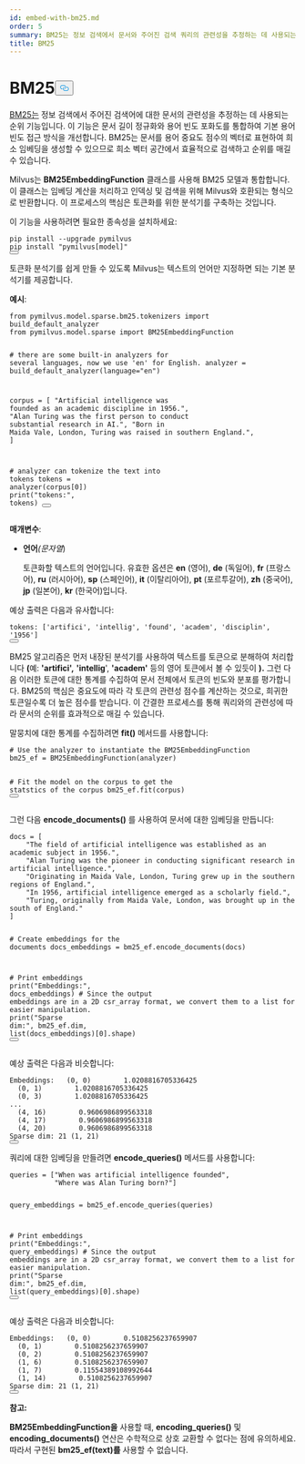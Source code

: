 ```yaml
---
id: embed-with-bm25.md
order: 5
summary: BM25는 정보 검색에서 문서와 주어진 검색 쿼리의 관련성을 추정하는 데 사용되는 순위 기능입니다.
title: BM25
---
```

<h1 id="BM25" class="common-anchor-header">BM25<button data-href="#BM25" class="anchor-icon" translate="no">
      <svg translate="no"
        aria-hidden="true"
        focusable="false"
        height="20"
        version="1.1"
        viewBox="0 0 16 16"
        width="16"
      >
        <path
          fill="#0092E4"
          fill-rule="evenodd"
          d="M4 9h1v1H4c-1.5 0-3-1.69-3-3.5S2.55 3 4 3h4c1.45 0 3 1.69 3 3.5 0 1.41-.91 2.72-2 3.25V8.59c.58-.45 1-1.27 1-2.09C10 5.22 8.98 4 8 4H4c-.98 0-2 1.22-2 2.5S3 9 4 9zm9-3h-1v1h1c1 0 2 1.22 2 2.5S13.98 12 13 12H9c-.98 0-2-1.22-2-2.5 0-.83.42-1.64 1-2.09V6.25c-1.09.53-2 1.84-2 3.25C6 11.31 7.55 13 9 13h4c1.45 0 3-1.69 3-3.5S14.5 6 13 6z"
        ></path>
      </svg>
    </button></h1><p><a href="https://en.wikipedia.org/wiki/Okapi_BM25">BM25는</a> 정보 검색에서 주어진 검색어에 대한 문서의 관련성을 추정하는 데 사용되는 순위 기능입니다. 이 기능은 문서 길이 정규화와 용어 빈도 포화도를 통합하여 기본 용어 빈도 접근 방식을 개선합니다. BM25는 문서를 용어 중요도 점수의 벡터로 표현하여 희소 임베딩을 생성할 수 있으므로 희소 벡터 공간에서 효율적으로 검색하고 순위를 매길 수 있습니다.</p>
<p>Milvus는 <strong>BM25EmbeddingFunction</strong> 클래스를 사용해 BM25 모델과 통합합니다. 이 클래스는 임베딩 계산을 처리하고 인덱싱 및 검색을 위해 Milvus와 호환되는 형식으로 반환합니다. 이 프로세스의 핵심은 토큰화를 위한 분석기를 구축하는 것입니다.</p>
<p>이 기능을 사용하려면 필요한 종속성을 설치하세요:</p>
<pre><code translate="no" class="language-bash">pip install --upgrade pymilvus
pip install <span class="hljs-string">&quot;pymilvus[model]&quot;</span>
<button class="copy-code-btn"></button></code></pre>
<p>토큰화 분석기를 쉽게 만들 수 있도록 Milvus는 텍스트의 언어만 지정하면 되는 기본 분석기를 제공합니다.</p>
<p><strong>예시</strong>:</p>
<pre><code translate="no" class="language-python"><span class="hljs-keyword">from</span> pymilvus.model.sparse.bm25.tokenizers <span class="hljs-keyword">import</span> build_default_analyzer
<span class="hljs-keyword">from</span> pymilvus.model.sparse <span class="hljs-keyword">import</span> BM25EmbeddingFunction

<span class="hljs-comment"># there are some built-in analyzers for several languages, now we use &#x27;en&#x27; for English.</span>
analyzer = build_default_analyzer(language=<span class="hljs-string">&quot;en&quot;</span>)

corpus = [
    <span class="hljs-string">&quot;Artificial intelligence was founded as an academic discipline in 1956.&quot;</span>,
    <span class="hljs-string">&quot;Alan Turing was the first person to conduct substantial research in AI.&quot;</span>,
    <span class="hljs-string">&quot;Born in Maida Vale, London, Turing was raised in southern England.&quot;</span>,
]

<span class="hljs-comment"># analyzer can tokenize the text into tokens</span>
tokens = analyzer(corpus[<span class="hljs-number">0</span>])
<span class="hljs-built_in">print</span>(<span class="hljs-string">&quot;tokens:&quot;</span>, tokens)
<button class="copy-code-btn"></button></code></pre>
<p><strong>매개변수</strong>:</p>
<ul>
<li><p><strong>언어</strong><em>(문자열</em>)</p>
<p>토큰화할 텍스트의 언어입니다. 유효한 옵션은 <strong>en</strong> (영어), <strong>de</strong> (독일어), <strong>fr</strong> (프랑스어), <strong>ru</strong> (러시아어), <strong>sp</strong> (스페인어), <strong>it</strong> (이탈리아어), <strong>pt</strong> (포르투갈어), <strong>zh</strong> (중국어), <strong>jp</strong> (일본어), <strong>kr</strong> (한국어)입니다.</p></li>
</ul>
<p>예상 출력은 다음과 유사합니다:</p>
<pre><code translate="no" class="language-python"><span class="hljs-attr">tokens</span>: [<span class="hljs-string">&#x27;artifici&#x27;</span>, <span class="hljs-string">&#x27;intellig&#x27;</span>, <span class="hljs-string">&#x27;found&#x27;</span>, <span class="hljs-string">&#x27;academ&#x27;</span>, <span class="hljs-string">&#x27;disciplin&#x27;</span>, <span class="hljs-string">&#x27;1956&#x27;</span>]
<button class="copy-code-btn"></button></code></pre>
<p>BM25 알고리즘은 먼저 내장된 분석기를 사용하여 텍스트를 토큰으로 분해하여 처리합니다 <strong>(</strong>예: <strong>'artifici',</strong> <strong>'intellig</strong>', <strong>'academ'</strong> 등의 영어 토큰에서 볼 수 있듯이 <strong>).</strong> 그런 다음 이러한 토큰에 대한 통계를 수집하여 문서 전체에서 토큰의 빈도와 분포를 평가합니다. BM25의 핵심은 중요도에 따라 각 토큰의 관련성 점수를 계산하는 것으로, 희귀한 토큰일수록 더 높은 점수를 받습니다. 이 간결한 프로세스를 통해 쿼리와의 관련성에 따라 문서의 순위를 효과적으로 매길 수 있습니다.</p>
<p>말뭉치에 대한 통계를 수집하려면 <strong>fit()</strong> 메서드를 사용합니다:</p>
<pre><code translate="no" class="language-python"><span class="hljs-comment"># Use the analyzer to instantiate the BM25EmbeddingFunction</span>
bm25_ef = BM25EmbeddingFunction(analyzer)

<span class="hljs-comment"># Fit the model on the corpus to get the statstics of the corpus</span>
bm25_ef.fit(corpus)
<button class="copy-code-btn"></button></code></pre>
<p>그런 다음 <strong>encode_documents()</strong> 를 사용하여 문서에 대한 임베딩을 만듭니다:</p>
<pre><code translate="no" class="language-python">docs = [
    <span class="hljs-string">&quot;The field of artificial intelligence was established as an academic subject in 1956.&quot;</span>,
    <span class="hljs-string">&quot;Alan Turing was the pioneer in conducting significant research in artificial intelligence.&quot;</span>,
    <span class="hljs-string">&quot;Originating in Maida Vale, London, Turing grew up in the southern regions of England.&quot;</span>,
    <span class="hljs-string">&quot;In 1956, artificial intelligence emerged as a scholarly field.&quot;</span>,
    <span class="hljs-string">&quot;Turing, originally from Maida Vale, London, was brought up in the south of England.&quot;</span>
]

<span class="hljs-comment"># Create embeddings for the documents</span>
docs_embeddings = bm25_ef.encode_documents(docs)

<span class="hljs-comment"># Print embeddings</span>
<span class="hljs-built_in">print</span>(<span class="hljs-string">&quot;Embeddings:&quot;</span>, docs_embeddings)
<span class="hljs-comment"># Since the output embeddings are in a 2D csr_array format, we convert them to a list for easier manipulation.</span>
<span class="hljs-built_in">print</span>(<span class="hljs-string">&quot;Sparse dim:&quot;</span>, bm25_ef.dim, <span class="hljs-built_in">list</span>(docs_embeddings)[<span class="hljs-number">0</span>].shape)
<button class="copy-code-btn"></button></code></pre>
<p>예상 출력은 다음과 비슷합니다:</p>
<pre><code translate="no" class="language-python">Embeddings:   (0, 0)        1.0208816705336425
  (0, 1)        1.0208816705336425
  (0, 3)        1.0208816705336425
...
  (4, 16)        0.9606986899563318
  (4, 17)        0.9606986899563318
  (4, 20)        0.9606986899563318
Sparse dim: 21 (1, 21)
<button class="copy-code-btn"></button></code></pre>
<p>쿼리에 대한 임베딩을 만들려면 <strong>encode_queries()</strong> 메서드를 사용합니다:</p>
<pre><code translate="no" class="language-python">queries = [<span class="hljs-string">&quot;When was artificial intelligence founded&quot;</span>, 
           <span class="hljs-string">&quot;Where was Alan Turing born?&quot;</span>]

query_embeddings = bm25_ef.encode_queries(queries)

<span class="hljs-comment"># Print embeddings</span>
<span class="hljs-built_in">print</span>(<span class="hljs-string">&quot;Embeddings:&quot;</span>, query_embeddings)
<span class="hljs-comment"># Since the output embeddings are in a 2D csr_array format, we convert them to a list for easier manipulation.</span>
<span class="hljs-built_in">print</span>(<span class="hljs-string">&quot;Sparse dim:&quot;</span>, bm25_ef.dim, <span class="hljs-built_in">list</span>(query_embeddings)[<span class="hljs-number">0</span>].shape)
<button class="copy-code-btn"></button></code></pre>
<p>예상 출력은 다음과 비슷합니다:</p>
<pre><code translate="no" class="language-python">Embeddings:   (0, 0)        0.5108256237659907
  (0, 1)        0.5108256237659907
  (0, 2)        0.5108256237659907
  (1, 6)        0.5108256237659907
  (1, 7)        0.11554389108992644
  (1, 14)        0.5108256237659907
Sparse dim: 21 (1, 21)
<button class="copy-code-btn"></button></code></pre>
<p><strong>참고:</strong></p>
<p><strong>BM25EmbeddingFunction을</strong> 사용할 때, <strong>encoding_queries()</strong> 및 <strong>encoding_documents()</strong> 연산은 수학적으로 상호 교환할 수 없다는 점에 유의하세요. 따라서 구현된 <strong>bm25_ef(text)를</strong> 사용할 수 없습니다.</p>
